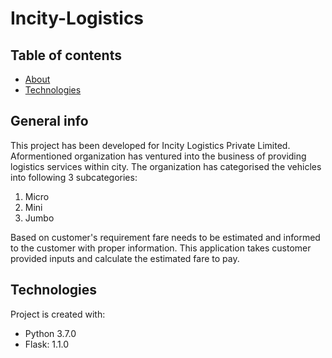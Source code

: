 # Incity-Logistics
## Table of contents
* [About](#About)
* [Technologies](#technologies)

## General info
This project has been developed for Incity Logistics Private Limited. Aformentioned organization has ventured into the business of providing logistics services within city.
The organization has categorised the vehicles into following 3 subcategories:
1. Micro
2. Mini
3. Jumbo

Based on customer's requirement fare needs to be estimated and informed to the customer with proper information. This application takes customer provided inputs and calculate
the estimated fare to pay.
	
## Technologies
Project is created with:
* Python 3.7.0
* Flask: 1.1.0
	
 
